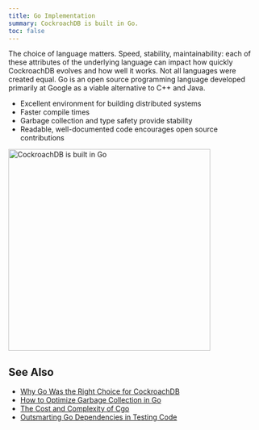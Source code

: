 ```yaml
---
title: Go Implementation
summary: CockroachDB is built in Go.
toc: false
---
```


The choice of language matters. Speed, stability, maintainability: each of these attributes of the underlying language can impact how quickly CockroachDB evolves and how well it works. Not all languages were created equal. Go is an open source programming language developed primarily at Google as a viable alternative to C++ and Java.

-   Excellent environment for building distributed systems
-   Faster compile times
-   Garbage collection and type safety provide stability
-   Readable, well-documented code encourages open source contributions

<img src="{{  'images/v1.1/2go-implementation.png' | relative_url  }}" alt="CockroachDB is built in Go" style="width: 400px" />

## See Also

- [Why Go Was the Right Choice for CockroachDB](https://www.cockroachlabs.com/blog/why-go-was-the-right-choice-for-cockroachdb/)
- [How to Optimize Garbage Collection in Go](https://www.cockroachlabs.com/blog/how-to-optimize-garbage-collection-in-go/)
- [The Cost and Complexity of Cgo](https://www.cockroachlabs.com/blog/the-cost-and-complexity-of-cgo/)
- [Outsmarting Go Dependencies in Testing Code](https://www.cockroachlabs.com/blog/outsmarting-go-dependencies-testing-code/)
